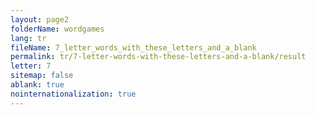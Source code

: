 ```yaml
---
layout: page2
folderName: wordgames
lang: tr
fileName: 7_letter_words_with_these_letters_and_a_blank
permalink: tr/7-letter-words-with-these-letters-and-a-blank/result
letter: 7
sitemap: false
ablank: true
nointernationalization: true
---
```

